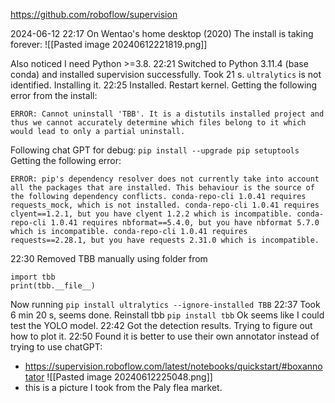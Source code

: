 
https://github.com/roboflow/supervision

2024-06-12 22:17 On Wentao's home desktop (2020)
The install is taking forever:
![[Pasted image 20240612221819.png]]

Also noticed I need Python >=3.8.
22:21 Switched to Python 3.11.4 (base conda) and installed supervision successfully. Took 21 s.
`ultralytics` is not identified. Installing it.
22:25 Installed. Restart kernel. Getting the following error from the install:
```
ERROR: Cannot uninstall 'TBB'. It is a distutils installed project and thus we cannot accurately determine which files belong to it which would lead to only a partial uninstall.
```
Following chat GPT for debug:
`pip install --upgrade pip setuptools
`
Getting the following error:
```
ERROR: pip's dependency resolver does not currently take into account all the packages that are installed. This behaviour is the source of the following dependency conflicts. conda-repo-cli 1.0.41 requires requests_mock, which is not installed. conda-repo-cli 1.0.41 requires clyent==1.2.1, but you have clyent 1.2.2 which is incompatible. conda-repo-cli 1.0.41 requires nbformat==5.4.0, but you have nbformat 5.7.0 which is incompatible. conda-repo-cli 1.0.41 requires requests==2.28.1, but you have requests 2.31.0 which is incompatible.
```

22:30 Removed TBB manually using folder from 
```
import tbb
print(tbb.__file__)
```

Now running `pip install ultralytics --ignore-installed TBB`
22:37 Took 6 min 20 s, seems done. Reinstall tbb `pip install tbb`
Ok seems like I could test the YOLO model.
22:42 Got the detection results. Trying to figure out how to plot it.
22:50 Found it is better to use their own annotator instead of trying to use chatGPT:
- https://supervision.roboflow.com/latest/notebooks/quickstart/#boxannotator
![[Pasted image 20240612225048.png]]
- this is a picture I took from the Paly flea market.




